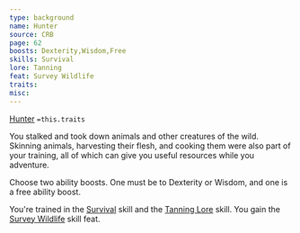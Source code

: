 ```yaml
---
type: background
name: Hunter 
source: CRB
page: 62
boosts: Dexterity,Wisdom,Free
skills: Survival
lore: Tanning
feat: Survey Wildlife
traits: 
misc: 
---
```


[Hunter](###%20Hunter)
`=this.traits`


You stalked and took down animals and other creatures of the wild. Skinning animals, harvesting their flesh, and cooking them were also part of your training, all of which can give you useful resources while you adventure.

Choose two ability boosts. One must be to Dexterity or Wisdom, and one is a free ability boost.

You're trained in the [Survival](Survival) skill and the [Tanning Lore](Tanning%20Lore) skill. You gain the [Survey Wildlife](Survey%20Wildlife) skill feat.

